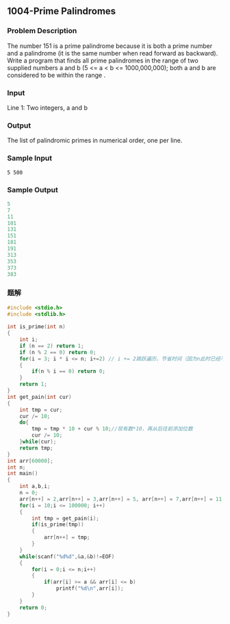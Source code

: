 ## 1004-Prime Palindromes

### Problem Description

The number 151 is a prime palindrome because it is both a prime number and a palindrome (it is the same number when read forward as backward). Write a program that finds all prime palindromes in the range of two supplied numbers a and b (5 <= a < b <= 1000,000,000); both a and b are considered to be within the range .

### Input

Line 1: Two integers, a and b

### Output

The list of palindromic primes in numerical order, one per line.

### Sample Input

```
5 500
```

### Sample Output

```powershell
5
7
11
101
131
151
181
191
313
353
373
383
```

### 题解

```c
#include <stdio.h>
#include <stdlib.h>
 
int is_prime(int n)
{
    int i;
    if (n == 2) return 1;
    if (n % 2 == 0) return 0;
    for(i = 3; i * i <= n; i+=2) // i += 2跳跃遍历，节省时间（因为n此时已经不是偶数，看n能否被3，5，7，整除）
    {
        if(n % i == 0) return 0;
    }
    return 1;
}
int get_pain(int cur)
{
    int tmp = cur;
    cur /= 10;
    do{
        tmp = tmp * 10 + cur % 10;//现有数*10，再从后往前添加位数
        cur /= 10;
    }while(cur);     
    return tmp;
}
int arr[60000];
int n;
int main()
{
    int a,b,i;
    n = 0;
    arr[n++] = 2,arr[n++] = 3,arr[n++] = 5, arr[n++] = 7,arr[n++] = 11;
    for(i = 10;i <= 100000; i++)
    {
        int tmp = get_pain(i);
        if(is_prime(tmp))
        {
            arr[n++] = tmp;
        }
    }
    while(scanf("%d%d",&a,&b)!=EOF)
    {
        for(i = 0;i <= n;i++)
        {
            if(arr[i] >= a && arr[i] <= b)
                printf("%d\n",arr[i]);
        }
    }
    return 0;
}
```

